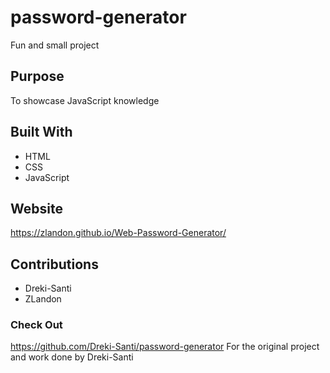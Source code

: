 # password-generator
Fun and small project

## Purpose
To showcase JavaScript knowledge

## Built With
- HTML
- CSS
- JavaScript

## Website
https://zlandon.github.io/Web-Password-Generator/

## Contributions
- Dreki-Santi
- ZLandon

### Check Out
https://github.com/Dreki-Santi/password-generator
For the original project and work done by Dreki-Santi
